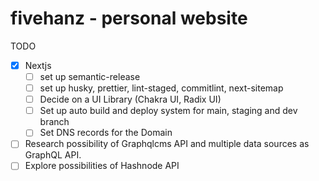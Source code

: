 # fivehanz - personal website

TODO

- [x] Nextjs
  - [ ] set up semantic-release
  - [ ] set up husky, prettier, lint-staged, commitlint, next-sitemap
  - [ ] Decide on a UI Library (Chakra UI, Radix UI)
  - [ ] Set up auto build and deploy system for main, staging and dev branch
  - [ ] Set DNS records for the Domain
- [ ] Research possibility of Graphqlcms API and multiple data sources as GraphQL API.
- [ ] Explore possibilities of Hashnode API

